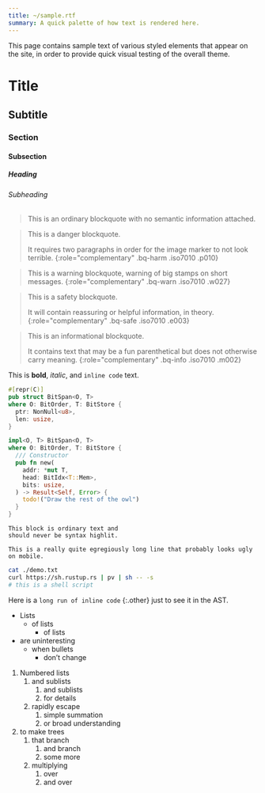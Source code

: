```yaml
---
title: ~/sample.rtf
summary: A quick palette of how text is rendered here.
---
```


This page contains sample text of various styled elements that appear on the
site, in order to provide quick visual testing of the overall theme.

# Title

## Subtitle

### Section

#### Subsection

##### Heading

###### Subheading

> This is an ordinary blockquote with no semantic information attached.

<!-- -->

> This is a danger blockquote.
>
> It requires two paragraphs in order for the image marker to not look terrible.
{:role="complementary" .bq-harm .iso7010 .p010}

<!-- -->

> This is a warning blockquote, warning of big stamps on short messages.
{:role="complementary" .bq-warn .iso7010 .w027}

<!-- -->

> This is a safety blockquote.
>
> It will contain reassuring or helpful information, in theory.
{:role="complementary" .bq-safe .iso7010 .e003}

<!-- -->

> This is an informational blockquote.
>
> It contains text that may be a fun parenthetical but does not otherwise carry
> meaning.
{:role="complementary" .bq-info .iso7010 .m002}

This is **bold**, *italic*, and `inline code` text.

```rust
#[repr(C)]
pub struct BitSpan<O, T>
where O: BitOrder, T: BitStore {
  ptr: NonNull<u8>,
  len: usize,
}

impl<O, T> BitSpan<O, T>
where O: BitOrder, T: BitStore {
  /// Constructor
  pub fn new(
    addr: *mut T,
    head: BitIdx<T::Mem>,
    bits: usize,
  ) -> Result<Self, Error> {
    todo!("Draw the rest of the owl")
  }
}
```

```plain
This block is ordinary text and
should never be syntax highlit.

This is a really quite egregiously long line that probably looks ugly on mobile.
```

```sh
cat ./demo.txt
curl https://sh.rustup.rs | pv | sh -- -s
# this is a shell script
```

Here is a `long run of inline code` {:.other} just to see it in the AST.

- Lists
  - of lists
    - of lists
- are uninteresting
  - when bullets
    - don’t change

1. Numbered lists
   1. and sublists
      1. and sublists
      1. for details
   1. rapidly escape
      1. simple summation
      1. or broad understanding
1. to make trees
   1. that branch
      1. and branch
      1. some more
   1. multiplying
      1. over
      1. and over
